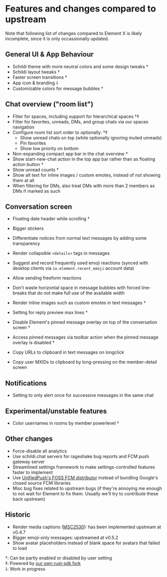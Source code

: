 # Features and changes compared to upstream

Note that following list of changes compared to Element X is likely incomplete, since it is only occassionally updated.


## General UI & App Behaviour

- Schildi theme with more neutral colors and some design tweaks †
- Schildi layout tweaks †
- Faster screen transitions †
- App icon & branding ⸸
- Customizable colors for message bubbles †


## Chat overview ("room list")

- Filter for spaces, including support for hierarchical spaces †‡
- Filter for favorites, unreads, DMs, and group chats via our spaces navigation
- Configure room list sort order to optionally: †‡
    - Show unread chats on top (while optionally ignoring muted unreads)
    - Pin favorites
    - Show low priority on bottom
- Non-expanding compact app bar in the chat overview †
- Show start-new-chat action in the top app bar rather than as floating action button †
- Show unread counts †
- Show alt text for inline images / custom emotes, instead of not showing them at all
- When filtering for DMs, also treat DMs with more than 2 members as DMs if marked as such


## Conversation screen

- Floating date header while scrolling †
- Bigger stickers
- Differentiate notices from normal text messages by adding some transparency
- Render collapsible `<details>` tags in messages
- Suggest and record frequently used emoji reactions (synced with desktop clients via `io.element.recent_emoji` account data)

- Allow sending freeform reactions
- Don't waste horizontal space in message bubbles with forced line-breaks that do not make full use of the available width
- Render inline images such as custom emotes in text messages †
- Setting for reply preview max lines †

- Disable Element's pinned message overlay on top of the conversation screen †
- Access pinned messages via toolbar action when the pinned message overlay is disabled †

- Copy URLs to clipboard in text messages on longclick
- Copy user MXIDs to clipboard by long-pressing on the member-detail screen


## Notifications

- Setting to only alert once for successive messages in the same chat


## Experimental/unstable features

- Color usernames in rooms by member powerlevel †


## Other changes

- Force-disable all analytics
- Use schildi.chat servers for rageshake bug reports and FCM push gateway server
- Streamlined settings framework to make settings-controlled features faster to implement
- Use [UnifiedPush's FOSS FCM distributor](https://github.com/UnifiedPush/android-foss_embedded_fcm_distributor) instead of bundling Google's closed source FCM libraries
- Misc bug fixes related to upstream bugs (if they're annoying me enough to not wait for Element to fix them. Usually we'll try to contribute these back upstream)


## Historic

- Render media captions ([MSC2530](https://github.com/matrix-org/matrix-spec-proposals/pull/2530)): has been implemented upstream at v0.4.7
- Bigger emoji-only messages: upstreamed at v0.5.2
- Show avatar placeholders instead of blank space for avatars that failed to load


†: Can be partly enabled or disabled by user setting  
‡: Powered by [our own rust-sdk fork](https://github.com/SchildiChat/matrix-rust-sdk)  
⸸: Work in progress  
